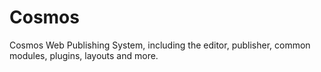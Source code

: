 # Cosmos
Cosmos Web Publishing System, including the editor, publisher, common modules, plugins, layouts and more.
